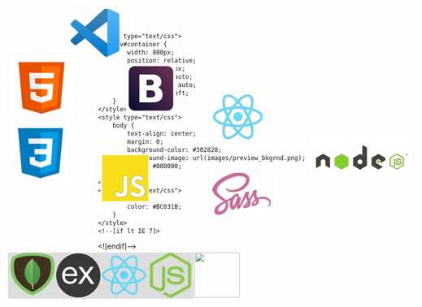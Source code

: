 <!DOCTYPE HTML PUBLIC "-//W3C//DTD HTML 4.01 Transitional//EN" "http://www.w3.org/TR/html4/loose.dtd">
<html>

<head>
    <meta http-equiv="Content-Type" content="text/html; charset=ISO-8859-1">
    <title>Untitled Page</title>

    <style type="text/css">
        div#container {
            width: 800px;
            position: relative;
            margin-top: 0px;
            margin-left: auto;
            margin-right: auto;
            text-align: left;
        }
    </style>
    <style type="text/css">
        body {
            text-align: center;
            margin: 0;
            background-color: #302828;
            background-image: url(images/preview_bkgrnd.png);
            color: #000000;
        }
    </style>
    <style type="text/css">
        a:hover {
            color: #BC031B;
        }
    </style>
    <!--[if lt IE 7]>
<style type="text/css">
   img { behavior: url("pngfix.htc"); }
</style>
<![endif]-->
</head>

<body>
    <div id="container">
        <div id="bv_Image1" style="margin:0;padding:0;position:absolute;left:453px;top:342px;width:115px;height:83px;text-align:left;z-index:0;">
            <img src="images/1280px-Sass_Logo_Color.svg.png" id="Image1" alt="" align="top" border="0" style="width:115px;height:83px;"></div>
        <div id="bv_Image2" style="margin:0;padding:0;position:absolute;left:174px;top:19px;width:96px;height:96px;text-align:left;z-index:1;">
            <img src="images/2048px-Visual_Studio_Code_1.35_icon.svg.png" id="Image2" alt="" align="top" border="0" style="width:96px;height:96px;"></div>
        <div id="bv_Image3" style="margin:0;padding:0;position:absolute;left:452px;top:188px;width:100px;height:88px;text-align:left;z-index:2;">
            <img src="images/2300px-React-icon.svg.png" id="Image3" alt="" align="top" border="0" style="width:100px;height:88px;"></div>
        <div id="bv_Image4" style="margin:0;padding:0;position:absolute;left:283px;top:127px;width:98px;height:98px;text-align:left;z-index:3;">
            <img src="images/bootstrap_0.png" id="Image4" alt="" align="top" border="0" style="width:98px;height:98px;"></div>
        <div id="bv_Image5" style="margin:0;padding:0;position:absolute;left:51px;top:242px;width:125px;height:125px;text-align:left;z-index:4;">
            <img src="images/css3-icon-28.png" id="Image5" alt="" align="top" border="0" style="width:125px;height:125px;"></div>
        <div id="bv_Image6" style="margin:0;padding:0;position:absolute;left:52px;top:111px;width:128px;height:128px;text-align:left;z-index:5;">
            <img src="images/html5-icon-13.png" id="Image6" alt="" align="top" border="0" style="width:128px;height:128px;"></div>
        <div id="bv_Image7" style="margin:0;padding:0;position:absolute;left:418px;top:499px;width:89px;height:89px;text-align:left;z-index:6;">
            <img src="images/Git-Icon-mh.jpg" id="Image7" alt="" align="top" border="0" style="width:89px;height:89px;"></div>
        <div id="bv_Image8" style="margin:0;padding:0;position:absolute;left:641px;top:268px;width:212px;height:90px;text-align:left;z-index:7;">
            <img src="images/Node_js_Logo_2250x960.png" id="Image8" alt="" align="top" border="0" style="width:212px;height:90px;"></div>
        <div id="bv_Image9" style="margin:0;padding:0;position:absolute;left:233px;top:306px;width:94px;height:94px;text-align:left;z-index:8;">
            <img src="images/js-logo.png" id="Image9" alt="" align="top" border="0" style="width:94px;height:94px;"></div>
        <div id="bv_Image10" style="margin:0;padding:0;position:absolute;left:51px;top:499px;width:365px;height:91px;text-align:left;z-index:9;">
            <img src="images/mern.jpg" id="Image10" alt="" align="top" border="0" style="width:365px;height:91px;"></div>
    </div>
</body>

</html>